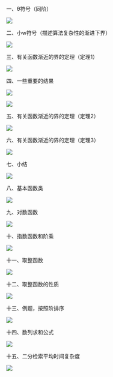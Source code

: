 一、θ符号（同阶）

![](https://vip2.loli.io/2023/09/21/qvci2lt7mOHodn9.webp)

二、小w符号（描述算法复杂性的渐进下界）

![](https://vip2.loli.io/2023/09/21/5N8BcdzWtxH4UPS.webp)

三、有关函数渐近的界的定理（定理1）

![](https://vip2.loli.io/2023/09/21/1ZDiJsCbneg7jOU.webp)

四、一些重要的结果

![](https://vip2.loli.io/2023/09/21/j7rZVR69kpfCE58.webp)

![](https://vip2.loli.io/2023/09/21/AnWuPO2rx4ecvyh.webp)

五、有关函数渐近的界的定理（定理2）

![](https://vip2.loli.io/2023/09/21/ym6tOAVlXjC9ocd.webp)

六、有关函数渐近的界的定理（定理3）

![](https://vip2.loli.io/2023/09/21/BG4dVJfYSepKAHP.webp)

七、小结

![](https://vip2.loli.io/2023/09/21/UsBTt46JZ7hMYKk.webp)

八、基本函数类

![](https://vip2.loli.io/2023/09/21/rUHt8OX96ksGeRb.webp)

九、对数函数

![](https://vip2.loli.io/2023/09/21/7hcAGVJa1UMtWC2.webp)

十、指数函数和阶乘

![](https://vip2.loli.io/2023/09/21/lUDBWO5rnGM4vyu.webp)

十一、取整函数

![](https://vip2.loli.io/2023/09/21/vBCqEXyuhbKiPe9.webp)


十二、取整函数的性质

![](https://vip2.loli.io/2023/09/21/3jivXza7UZq8TA4.webp)

十三、例题，按照阶排序

![](https://vip2.loli.io/2023/09/21/REafDNiBldIYjTm.webp)

十四、数列求和公式

![](https://vip2.loli.io/2023/09/21/nxW4YFbyPOcJtgh.webp)

十五、二分检索平均时间复杂度

![](https://vip2.loli.io/2023/09/21/AjTB7aZVkho8F4O.webp)



